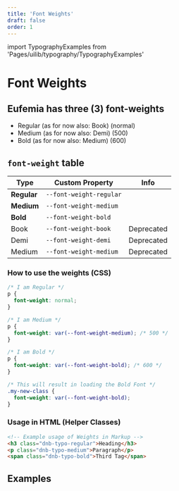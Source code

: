```yaml
---
title: 'Font Weights'
draft: false
order: 1
---
```


import TypographyExamples from 'Pages/uilib/typography/TypographyExamples'

# Font Weights

## Eufemia has three (3) font-weights

- <span class="dnb-typo-regular">Regular (as for now also: Book)</span> (normal)
- <span class="dnb-typo-medium">Medium (as for now also: Demi)</span> (500)
- <span class="dnb-typo-medium">Bold (as for now also: Medium)</span> (600)

## `font-weight` table

| Type        | Custom Property         | Info       |
| ----------- | ----------------------- | ---------- |
| **Regular** | `--font-weight-regular` |            |
| **Medium**  | `--font-weight-medium`  |            |
| **Bold**    | `--font-weight-bold`    |            |
| Book        | `--font-weight-book`    | Deprecated |
| Demi        | `--font-weight-demi`    | Deprecated |
| Medium      | `--font-weight-medium`  | Deprecated |

### How to use the weights (CSS)

```css
/* I am Regular */
p {
  font-weight: normal;
}

/* I am Medium */
p {
  font-weight: var(--font-weight-medium); /* 500 */
}

/* I am Bold */
p {
  font-weight: var(--font-weight-bold); /* 600 */
}

/* This will result in loading the Bold Font */
.my-new-class {
  font-weight: var(--font-weight-bold);
}
```

### Usage in HTML (Helper Classes)

```html
<!-- Example usage of Weights in Markup -->
<h3 class="dnb-typo-regular">Heading</h3>
<p class="dnb-typo-medium">Paragraph</p>
<span class="dnb-typo-bold">Third Tag</span>
```

## Examples

<TypographyExamples />
